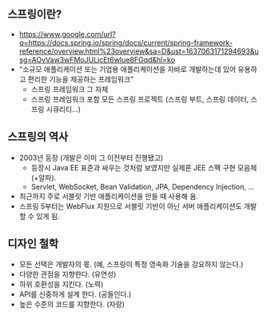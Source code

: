 ## 스프링이란?
  - https://www.google.com/url?q=https://docs.spring.io/spring/docs/current/spring-framework-reference/overview.html%23overview&sa=D&ust=1637063171294693&usg=AOvVaw3wFMoJULjcEt6wIue8FGqd&hl=ko
  - “소규모 애플리케이션 또는 기업용 애플리케이션을 자바로 개발하는데 있어 유용하고 편리한 기능을 제공하는 프레임워크"
    * 스프링 프레임워크 그 자체
    * 스프링 프레임워크 포함 모든 스프링 프로젝트 (스프링 부트, 스프링 데이터, 스프링 시큐리티...)

## 스프링의 역사
  - 2003년 등장 (개발은 이미 그 이전부터 진행됐고) 
    * 등장시 Java EE 표준과 싸우는 것처럼 보였지만 실제론 JEE 스팩 구현 모음체(+알파).
    *  Servlet, WebSocket, Bean Validation, JPA, Dependency Injection, ...
  - 최근까지 주로 서블릿 기반 애플리케이션을 만들 때 사용해 옴. 
  - 스프링 5부터는 WebFlux 지원으로 서블릿 기반이 아닌 서버 애플리케이션도 개발할 수 있게 됨. 

## 디자인 철학
  - 모든 선택은 개발자의 몫. (예, 스프링이 특정 영속화 기술을 강요하지 않는다.)
  - 다양한 관점을 지향한다. (유연성) 
  - 하위 호환성을 지킨다. (노력) 
  - API를 신중하게 설계 한다. (공들인다.)
  - 높은 수준의 코드를 지향한다. (자랑)
